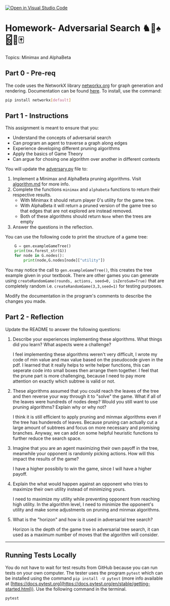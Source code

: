 [![Open in Visual Studio Code](https://classroom.github.com/assets/open-in-vscode-c66648af7eb3fe8bc4f294546bfd86ef473780cde1dea487d3c4ff354943c9ae.svg)](https://classroom.github.com/online_ide?assignment_repo_id=10224643&assignment_repo_type=AssignmentRepo)
# Homework- Adversarial Search ♞🎲♠️🁽🎰🀄

Topics: Minimax and AlphaBeta

## Part 0 - Pre-req

The code uses the NetworkX library [networkx.org](https://networkx.org/) for graph generation and rendering. Documentation can be found [here](https://networkx.org/documentation/stable/tutorial.html). To install, use the command:

```bash
pip install networkx[default]
```

## Part 1 - Instructions

This assignment is meant to ensure that you:

* Understand the concepts of adversarial search
* Can program an agent to traverse a graph along edges
* Experience developing different pruning algorithms
* Apply the basics of Game Theory
* Can argue for chosing one algorithm over another in different contexts

You will update the [adversary.py](adversary.py) file to:

1. Implement a Minimax and AlphaBeta pruning algorithms. Visit [algorithm.md](algorithm.md) for more info.
2. Complete the functions `minimax` and `alphabeta` functions to return their respective results.
    * With Minimax it should return player 0's utility for the game tree.
    * With AlphaBeta it will return a pruned version of the game tree so that edges that are not explored are instead removed.
    * Both of these algorithms should return `None` when the trees are empty
3. Answer the questions in the reflection.

You can use the following code to print the structure of a game tree:

```python
    G = gen.exampleGameTree()
    print(nx.forest_str(G))
    for node in G.nodes():
        print(node,G.nodes[node]["utility"])
```

You may notice the call to `gen.exampleGameTree()`, this creates the tree example given in your textbook. There are other games you can generate using `createRandomGame(rounds, actions, seed=0, isZeroSum=True)` that are completely random i.e. `createRandomGame(3,3,seed=1)` for testing purposes.

Modify the documentation in the program's comments to describe the changes you made.

## Part 2 - Reflection

Update the README to answer the following questions:

1. Describe your experiences implementing these algorithms. What things did you learn? What aspects were a challenge?

    I feel implementing these algorithms weren't very difficult, I wrote my code of min value and max value based on the pseudocode given in the pdf. I learned
    that it really helps to write helper functions, this can seperate code into small boxes then arrange them together. I feel that the prune part is more challenging, because I need to pay more attention on exactly which subtree is valid or not. 

2. These algorithms assumed that you could reach the leaves of the tree and then reverse your way through it to "solve" the game. What if all of the leaves were hundreds of nodes deep? Would you still want to use pruning algorithms? Explain why or why not?

    I think it is still efficient to apply pruning and minmax algorithms even if the tree has hundereds of leaves. Because pruning can actually cut a large amount of subtrees and focus on more necessary and promising branches. Anyway, we can add on some helpful heuristic functions to further reduce the search space.

3. Imagine that you are an agent maximizing their own payoff in the tree, meanwhile your opponent is randomly picking actions. How will this impact the results of the game?

    I have a higher possibily to win the game, since I will have a higher payoff.

4. Explain the what would happen against an opponent who tries to maximize their own utility instead of minimizing yours.

    I need to maximize my utility while preventing opponent from reaching high utility. In the algorithm level, I need to minimize the opponent's utility and
    make some adjustments on pruning and minmax algorithms.


5. What is the "horizon" and how is it used in adversarial tree search?

    Horizon is the depth of the game tree in adversarial tree search, it can used as a maximum number of moves that the algorithm will consider.

---

## Running Tests Locally

You do not have to wait for test results from GitHub because you can run tests on your own computer. The tester uses the program `pytest` which can be installed using the command `pip install -U pytest` (more info available at [https://docs.pytest.org](https://docs.pytest.org/en/stable/getting-started.html)). Use the following command in the terminal.

```bash
pytest
```
